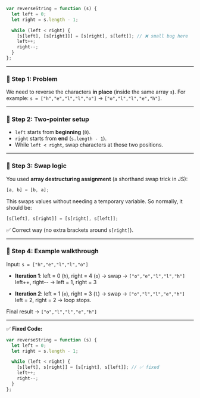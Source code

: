 ```js
var reverseString = function (s) {
  let left = 0;
  let right = s.length - 1;

  while (left < right) {
    [s[left], [s[right]]] = [s[right], s[left]]; // ❌ small bug here
    left++;
    right--;
  }
};
```

---

### 🔎 Step 1: Problem

We need to reverse the characters **in place** (inside the same array `s`).
For example:
`s = ["h","e","l","l","o"]` → `["o","l","l","e","h"]`.

---

### 🔎 Step 2: Two-pointer setup

- `left` starts from **beginning** (`0`).
- `right` starts from **end** (`s.length - 1`).
- While `left < right`, swap characters at those two positions.

---

### 🔎 Step 3: Swap logic

You used **array destructuring assignment** (a shorthand swap trick in JS):

```js
[a, b] = [b, a];
```

This swaps values without needing a temporary variable.
So normally, it should be:

```js
[s[left], s[right]] = [s[right], s[left]];
```

✅ Correct way (no extra brackets around `s[right]`).

---

### 🔎 Step 4: Example walkthrough

Input:
`s = ["h","e","l","l","o"]`

- **Iteration 1**:
  left = 0 (`h`), right = 4 (`o`) → swap → `["o","e","l","l","h"]`
  left++, right-- → left = 1, right = 3

- **Iteration 2**:
  left = 1 (`e`), right = 3 (`l`) → swap → `["o","l","l","e","h"]`
  left = 2, right = 2 → loop stops.

Final result → `["o","l","l","e","h"]`

---

✅ **Fixed Code:**

```js
var reverseString = function (s) {
  let left = 0;
  let right = s.length - 1;

  while (left < right) {
    [s[left], s[right]] = [s[right], s[left]]; // ✅ fixed
    left++;
    right--;
  }
};
```
